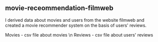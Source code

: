 ## movie-receommendation-filmweb

I derived data about movies and users from the website filmweb and created a movie recommender system on the basis of users' reviews.

Movies - csv file about movies \n
Reviews - csv file about users' reviews
